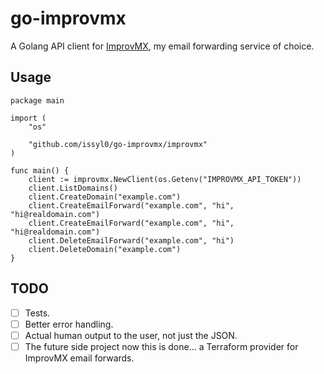 # go-improvmx

A Golang API client for [ImprovMX](https://improvmx.com), my email forwarding service of choice.

## Usage

```golang
package main

import (
	"os"

	"github.com/issyl0/go-improvmx/improvmx"
)

func main() {
	client := improvmx.NewClient(os.Getenv("IMPROVMX_API_TOKEN"))
	client.ListDomains()
	client.CreateDomain("example.com")
	client.CreateEmailForward("example.com", "hi", "hi@realdomain.com")
	client.CreateEmailForward("example.com", "hi", "hi@realdomain.com")
	client.DeleteEmailForward("example.com", "hi")
	client.DeleteDomain("example.com")
}
```

## TODO

- [ ] Tests.
- [ ] Better error handling.
- [ ] Actual human output to the user, not just the JSON.
- [ ] The future side project now this is done... a Terraform provider for ImprovMX email forwards.
